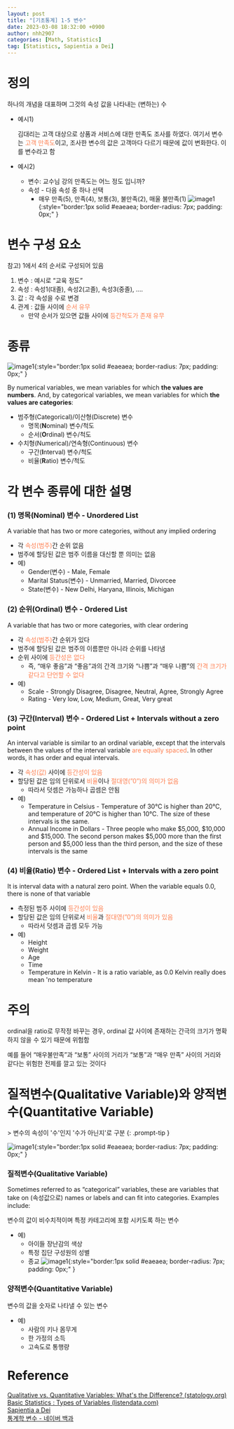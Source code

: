 ```yaml
---
layout: post
title: "[기초통계] 1-5 변수"
date: 2023-03-08 18:32:00 +0900
author: nhh2907
categories: [Math, Statistics]
tag: [Statistics, Sapientia a Dei]
---
```


# 정의

하나의 개념을 대표하며 그것의 속성 값을 나타내는 (변하는) 수

- 예시1)
    
    김대리는 고객 대상으로 상품과 서비스에 대한 만족도 조사를 하였다. 여기서 변수는  <span style="color:coral">고객 만족도</span>이고, 조사한 변수의 값은 고객마다 다르기 때문에 값이 변화한다. 이를 변수라고 함
    
- 예시2)
    - 변수: 교수님 강의 만족도는 어느 정도 입니까?
    - 속성 - 다음 속성 중 하나 선택
        - 매우 만족(5), 만족(4), 보통(3), 불만족(2), 매울 불만족(1)
![image1](/assets/img/etc/math/2023-03-08_varialble/1.jpeg){:style="border:1px solid #eaeaea; border-radius: 7px; padding: 0px;" }

# 변수 구성 요소

참고) 1에서 4의 순서로 구성되어 있음

1. 변수 : 예시로 “교육 정도”
2. 속성 : 속성1(대졸), 속성2(고졸), 속성3(중졸), ….
3. 값 : 각 속성을 수로 변경
4. 관계 : 값들 사이에 <span style="color:coral">순서 유무</span>
    - 만약 순서가 있으면 값들 사이에 <span style="color:coral">등간척도가 존재 유무</span>

# 종류
![image1](/assets/img/etc/math/2023-03-08_varialble/2.png){:style="border:1px solid #eaeaea; border-radius: 7px; padding: 0px;" }

By numerical variables, we mean variables for which **the values are numbers**. And, by categorical variables, we mean variables for which **the values are categories**:

- 범주형(Categorical)/이산형(Discrete) 변수
    - 명목(**N**ominal) 변수/척도
    - 순서(**O**rdinal) 변수/척도
- 수치형(Numerical)/연속형(Continuous) 변수
    - 구간(**I**nterval) 변수/척도
    - 비율(**R**atio) 변수/척도

# 각 변수 종류에 대한 설명

### (1) 명목(Nominal) 변수 - Unordered List

A variable that has two or more categories, without any implied ordering

- 각 <span style="color:coral">속성(범주)</span>간 순위 없음
- 범주에 할당된 값은 범주 이름을 대신할 뿐 의미는 없음
- 예)
    - Gender(변수) - Male, Female
    - Marital Status(변수) - Unmarried, Married, Divorcee
    - State(변수) - New Delhi, Haryana, Illinois, Michigan

### (2) 순위(Ordinal) 변수 - Ordered List

A variable that has two or more categories, with clear ordering

- 각 <span style="color:coral">속성(범주)</span>간 순위가 있다
- 범주에 할당된 값은 범주의 이름뿐만 아니라 순위를 나타냄
- 순위 사이에 <span style="color:coral">등간성은 없다</span>
    - 즉, “매우 좋음”과 “좋음”과의 간격 크기와 “나쁨”과 “매우 나쁨”의 <span style="color:coral">간격 크기가 같다고 단언할 수 없다</span>
- 예)
    - Scale - Strongly Disagree, Disagree, Neutral, Agree, Strongly Agree
    - Rating - Very low, Low, Medium, Great, Very great

### (3) 구간(Interval) 변수 - Ordered List + Intervals without a zero point

An interval variable is similar to an ordinal variable, except that the intervals between the values of the interval variable <span style="color:coral">are equally spaced</span>. In other words, it has order and equal intervals.

- 각 <span style="color:coral">속성(값)</span> 사이에 <span style="color:coral">등간성이 있음</span>
- 할당된 값은 임의 단위로서 <span style="color:coral">비율</span>이나 <span style="color:coral">절대영(”0”)의 의미가 없음</span>
    - 따라서 덧셈은 가능하나 곱셈은 안됨
- 예)
    - Temperature in Celsius - Temperature of 30°C is higher than 20°C, and temperature of 20°C is higher than 10°C. The size of these intervals is the same.
    - Annual Income in Dollars - Three people who make $5,000, $10,000 and $15,000. The second person makes $5,000 more than the first person and $5,000 less than the third person, and the size of these intervals is the same

### (4) 비율(Ratio) 변수 - Ordered List + Intervals with a zero point

It is interval data with a natural zero point. When the variable equals 0.0, there is none of that variable

- 측정된 범주 사이에 <span style="color:coral">등간성이 있음</span>
- 할당된 값은 임의 단위로서 <span style="color:coral">비율</span>과 <span style="color:coral">절대영(”0”)의 의미가 있음</span>
    - 따라서 덧셈과 곱셈 모두 가능
- 예)
    - Height
    - Weight
    - Age
    - Time
    - Temperature in Kelvin - It is a ratio variable, as 0.0 Kelvin really does mean 'no temperature

# 주의

ordinal을 ratio로 무작정 바꾸는 경우, ordinal 값 사이에 존재하는 간극의 크기가 명확하지 않을 수 있기 때문에 위험함 

예를 들어 “매우불만족”과 “보통” 사이의 거리가 “보통”과 “매우 만족” 사이의 거리와 같다는 위험한 전제를 깔고 있는 것이다

# 질적변수(Qualitative Variable)와 양적변수(Quantitative Variable)

<aside>
> 변수의 속성이 '수'인지 '수가 아닌지'로 구분 {: .prompt-tip }

</aside>

![image1](/assets/img/etc/math/2023-03-08_varialble/3.png){:style="border:1px solid #eaeaea; border-radius: 7px; padding: 0px;" }

### 질적변수(Qualitative Variable)
    
Sometimes referred to as “categorical” variables, these are variables that take on (속성값으로) names or labels and can fit into categories. Examples include: 

변수의 값이 비수치적이며 특정 카테고리에 포함 시키도록 하는 변수

- 예)
    - 아이들 장난감의 색상
    - 특정 집단 구성원의 성별
    - 종교
    ![image1](/assets/img/etc/math/2023-03-08_varialble/4.png){:style="border:1px solid #eaeaea; border-radius: 7px; padding: 0px;" }
            
### 양적변수(Quantitative Variable)
    
변수의 값을 숫자로 나타낼 수 있는 변수

- 예)
    - 사람의 키나 몸무게
    - 한 가정의 소득
    - 고속도로 통행량

# Reference

[Qualitative vs. Quantitative Variables: What's the Difference? (statology.org)](https://www.statology.org/qualitative-vs-quantitative-variables/)  
[Basic Statistics : Types of Variables (listendata.com)](https://www.listendata.com/2014/04/basic-statistics-types-of-variables.html)  
[Sapientia a Dei](https://www.youtube.com/watch?v=otvjWhlefnc&t=362s)  
[통계학 변수 - 네이버 백과](https://terms.naver.com/entry.naver?docId=727342&cid=42140&categoryId=42140)